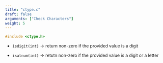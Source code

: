 ```yaml
---
title: "ctype.c"
draft: false
arguments: ["Check Characters"]
weight: 5
---
```


```c
#include <ctype.h>
```

- `isdigit(int)` &rarr; return non-zero if the provided value is a digit

- `isalnum(int)` &rarr; retutn non-zero if the provided value is a digit or a letter